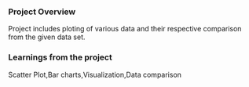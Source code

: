 ### Project Overview

 Project includes ploting of various data and their respective comparison from the given data set.
 


### Learnings from the project

 Scatter Plot,Bar charts,Visualization,Data comparison 


